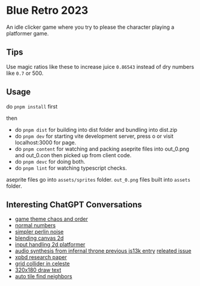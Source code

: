 # Blue Retro 2023

An idle clicker game where you try to please the character playing a platformer game.

## Tips

Use magic ratios like these to increase juice `0.86543` instead of dry numbers like `0.7` or 500.


## Usage

do `pnpm install` first

then

- do `pnpm dist` for building into dist folder and bundling into dist.zip
- do `pnpm dev` for starting vite development server, press o or visit localhost:3000 for page.
- do `pnpm content` for watching and packing aseprite files into out_0.png and out_0.con then picked up from client code.
- do `pnpm devc` for doing both.
- do `pnpm lint` for watching typescript checks.

aseprite files go into `assets/sprites` folder. `out_0.png` files built into `assets` folder.


## Interesting ChatGPT Conversations
- [game theme chaos and order](https://chat.openai.com/share/9cef6b75-dfcd-4ff3-9b3f-b3f7bbc8c0db)
- [normal numbers](https://chat.openai.com/share/6b1f9b25-7922-4a01-b10c-a8e1f18ee27a)
- [simpler perlin noise](https://chat.openai.com/share/37a84a0b-9180-48df-9e2f-e49fb887a5bd)
- [blending canvas 2d](https://chat.openai.com/share/9f0fbf85-231c-4c08-a912-4457e9c5f0b7)
- [input handling 2d platformer](https://chat.openai.com/share/e35a861b-0d02-4f28-897f-d1afb5a6b95e)
- [audio synthesis from infernal throne previous js13k entry](https://chat.openai.com/share/957a3f2c-2d05-4ed2-885c-3c8af7c7caf9) [releated issue](https://github.com/arikwex/infernal-sigil/issues/2)
- [xpbd research paper](https://chat.openai.com/share/ca063af5-3bc5-4b23-98f1-ffa385a3d7bd)
- [grid collider in celeste](https://chat.openai.com/share/8acb4217-a7c8-4d0f-b195-976dff67661c)
- [320x180 draw text](https://chat.openai.com/share/5a07abdb-a8d7-446e-80c4-7adea4badd7f)
- [auto tile find neighbors](https://chat.openai.com/share/ff6e1910-1ecf-4556-81f4-5b9e084fd962)
